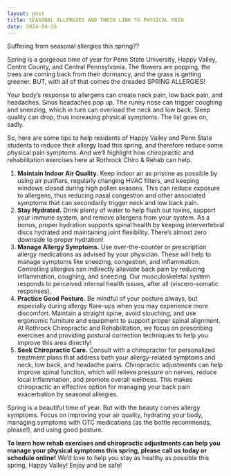 ```yaml
---
layout: post
title: SEASONAL ALLERGIES AND THEIR LINK TO PHYSICAL PAIN
date: 2024-04-26
---
```


Suffering from seasonal allergies this spring??

Spring is a gorgeous time of year for Penn State University, Happy Valley, Centre County, and Central Pennsylvania. The flowers are popping, the trees are coming back from their dormancy, and the grass is getting greener. BUT, with all of that comes the dreaded SPRING ALLERGIES!

Your body’s response to allergens can create neck pain, low back pain, and headaches. Sinus headaches pop up. The runny nose can trigger coughing and sneezing, which in turn can overload the neck and low back. Sleep quality can drop, thus increasing physical symptoms. The list goes on, sadly.

So, here are some tips to help residents of Happy Valley and Penn State students to reduce their allergy load this spring, and therefore reduce some physical pain symptoms. And we’ll highlight how chiropractic and rehabilitation exercises here at Rothrock Chiro & Rehab can help.

1. **Maintain Indoor Air Quality.** Keep indoor air as pristine as possible by using air purifiers, regularly changing HVAC filters, and keeping windows closed during high pollen seasons. This can reduce exposure to allergens, thus reducing nasal congestion and other associated symptoms that can secondarily trigger neck and low back pain.
2. **Stay Hydrated.** Drink plenty of water to help flush out toxins, support your immune system, and remove allergens from your system. As a bonus, proper hydration supports spinal health by keeping intervertebral discs hydrated and maintaining joint flexibility. There’s almost zero downside to proper hydration!
3. **Manage Allergy Symptoms.** Use over-the-counter or prescription allergy medications as advised by your physician. These will help to manage symptoms like sneezing, congestion, and inflammation. Controlling allergies can indirectly alleviate back pain by reducing inflammation, coughing, and sneezing. Our musculoskeletal system responds to perceived internal health issues, after all (viscero-somatic responses).
4. **Practice Good Posture.** Be mindful of your posture always, but especially during allergy flare-ups when you may experience more discomfort. Maintain a straight spine, avoid slouching, and use ergonomic furniture and equipment to support proper spinal alignment. At Rothrock Chiropractic and Rehabilitation, we focus on prescribing exercises and providing postural correction techniques to help you improve this area directly!
5. **Seek Chiropractic Care.** Consult with a chiropractor for personalized treatment plans that address both your allergy-related symptoms and neck, low back, and headache pains. Chiropractic adjustments can help improve spinal function, which will relieve pressure on nerves, reduce local inflammation, and promote overall wellness. This makes chiropractic an effective option for managing your back pain exacerbation by seasonal allergies.

Spring is a beautiful time of year. But with the beauty comes allergy symptoms. Focus on improving your air quality, hydrating your body, managing symptoms with OTC medications (as the bottle recommends, please!), and using good posture. 

**To learn how rehab exercises and chiropractic adjustments can help you manage your physical symptoms this spring, please call us today or schedule online!** We’d love to help you stay as healthy as possible this spring, Happy Valley! Enjoy and be safe!
